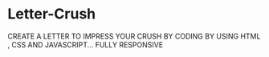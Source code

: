 # Letter-Crush
CREATE A LETTER TO IMPRESS YOUR CRUSH BY CODING  BY USING HTML , CSS AND JAVASCRIPT... FULLY RESPONSIVE  
